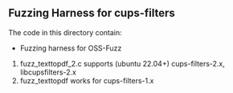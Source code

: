 ## Fuzzing Harness for cups-filters

The code in this directory contain:

+ Fuzzing harness for OSS-Fuzz
1. fuzz_texttopdf_2.c supports (ubuntu 22.04+) cups-filters-2.x, libcupsfilters-2.x
2. fuzz_texttopdf works for cups-filters-1.x 

